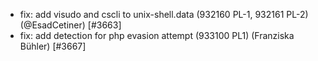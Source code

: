  * fix: add visudo and cscli to unix-shell.data (932160 PL-1, 932161 PL-2) (@EsadCetiner) [#3663]
 * fix: add detection for php evasion attempt (933100 PL1) (Franziska Bühler) [#3667]
